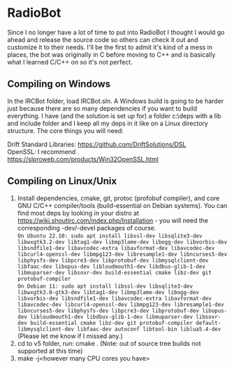 # RadioBot

Since I no longer have a lot of time to put into RadioBot I thought I would go ahead and release the source code so others can check it out and customize it to their needs.
I'll be the first to admit it's kind of a mess in places, the bot was originally in C before moving to C++ and is basically what I learned C/C++ on so it's not perfect.

## Compiling on Windows

In the IRCBot folder, load IRCBot.sln. A Windows build is going to be harder just because there are so many dependencies if you want to build everything. I have (and the solution is set up for) a folder c:\deps with a lib and include folder and I keep all my deps in it like on a Linux directory structure. The core things you will need:<br />

Drift Standard Libraries: https://github.com/DriftSolutions/DSL<br />
OpenSSL: I recommend https://slproweb.com/products/Win32OpenSSL.html

## Compiling on Linux/Unix

1. Install dependencies, cmake, git, protoc (profobuf compiler), and core GNU C/C++ compiler/tools (build-essential on Debian systems). You can find most deps by looking in your distro at https://wiki.shoutirc.com/index.php/Installation - you will need the corresponding -dev/-devel packages of course.<br />
```On Ubuntu 22.10: sudo apt install libssl-dev libsqlite3-dev libwxgtk3.2-dev libtag1-dev libmp3lame-dev libogg-dev libvorbis-dev libsndfile1-dev libavcodec-extra libavformat-dev libavcodec-dev libcurl4-openssl-dev libmpg123-dev libresample1-dev libncurses5-dev libphysfs-dev libpcre3-dev libprotobuf-dev libmysqlclient-dev libfaac-dev libopus-dev libloudmouth1-dev libdbus-glib-1-dev libmuparser-dev libsoxr-dev build-essential cmake libz-dev git protobuf-compiler```<br />
```On Debian 11: sudo apt install libssl-dev libsqlite3-dev libwxgtk3.0-gtk3-dev libtag1-dev libmp3lame-dev libogg-dev libvorbis-dev libsndfile1-dev libavcodec-extra libavformat-dev libavcodec-dev libcurl4-openssl-dev libmpg123-dev libresample1-dev libncurses5-dev libphysfs-dev libpcre3-dev libprotobuf-dev libopus-dev libloudmouth1-dev libdbus-glib-1-dev libmuparser-dev libsoxr-dev build-essential cmake libz-dev git protobuf-compiler default-libmysqlclient-dev libfaac-dev autoconf libtool-bin liblua5.4-dev```<br />
  (Please let me know if I missed any.)
2. cd to v5 folder, run: cmake . (Note: out of source tree builds not supported at this time)<br />
3. make -j&lt;however many CPU cores you have&gt;<br />
